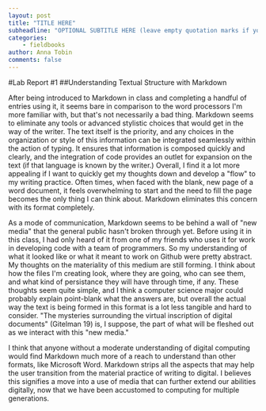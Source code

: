 ```yaml
---
layout: post
title: "TITLE HERE"
subheadline: "OPTIONAL SUBTITLE HERE (leave empty quotation marks if you don't subtitle)"
categories:
    - fieldbooks
author: Anna Tobin
comments: false
---
```


#Lab Report #1
##Understanding Textual Structure with Markdown

After being introduced to Markdown in class and completing a handful of entries using it, it seems bare in comparison to the word processors I'm more familiar with, but that's not necessarily a bad thing. Markdown seems to eliminate any tools or advanced stylistic choices that would get in the way of the writer. The text itself is the priority, and any choices in the organization or style of this information can be integrated seamlessly within the action of typing. It ensures that information is composed quickly and clearly, and the integration of code provides an outlet for expansion on the text (if that language is known by the writer.) Overall, I find it a lot more appealing if I want to quickly get my thoughts down and develop a "flow" to my writing practice. Often times, when faced with the blank, new page of a word document, it feels overwhelming to start and the need to fill the page becomes the only thing I can think about. Markdown eliminates this concern with its format completely. 

As a mode of communication, Markdown seems to be behind a wall of "new media" that the general public hasn't broken through yet. Before using it in this class, I had only heard of it from one of my friends who uses it for work in developing code with a team of programmers. So my understanding of what it looked like or what it meant to work on Github were pretty abstract. My thoughts on the materiality of this medium are still forming. I think about how the files I'm creating look, where they are going, who can see them, and what kind of persistance they will have through time, if any. These thoughts seem quite simple, and I think a computer science major could probably explain point-blank what the answers are, but overall the actual way the text is being formed in this format is a lot less tangible and hard to consider. "The mysteries surrounding the virtual inscription of digital documents" (Gitelman 19) is, I suppose, the part of what will be fleshed out as we interact with this "new media." 

I think that anyone without a moderate understanding of digital computing would find Markdown much more of a reach to understand than other formats, like Microsoft Word. Markdown strips all the aspects that may help the user transition from the material practice of writing to digital. I believes this signifies a move into a use of media that can further extend our abilities digitally, now that we have been accustomed to computing for multiple generations. 


 



 
